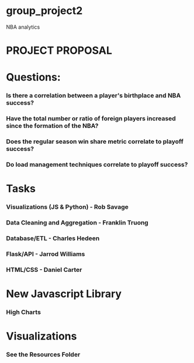 # group_project2
NBA analytics

# PROJECT PROPOSAL

# Questions:

### Is there a correlation between a player's birthplace and NBA success?

### Have the total number or ratio of foreign players increased since the formation of the NBA?

### Does the regular season win share metric correlate to playoff success?

### Do load management techniques correlate to playoff success?

# Tasks

### Visualizations (JS & Python) - Rob Savage

### Data Cleaning and Aggregation - Franklin Truong

### Database/ETL - Charles Hedeen

### Flask/API - Jarrod Williams

### HTML/CSS - Daniel Carter

# New Javascript Library 

### High Charts

# Visualizations

### See the Resources Folder

